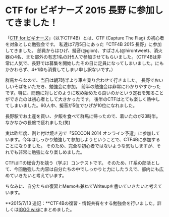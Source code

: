 # CTF for ビギナーズ 2015 長野 に参加してきました！

「[CTF for ビギナーズ](https://ctf4b.doorkeeper.jp/)」（以下CTF4B）とは、CTF (Capture The Flag) の初心者を対象とした勉強会です。
私達は7月5日にあった「CTF4B 2015 長野」に参加してきました。
部員からはひげ、擬音(@gion)、すぱさん(@hirontweet)、消火器の4名、また部外の有志1名の計5人で参加させてもらいました。（CTF4Bは非常に人気で、長野では募集を開始したその日に定員になってしまいました。にもかかわらず、4+1枠も消費してしまい申し訳ないです。）

群馬からなので、当日は朝7時半より車を乗り合わせて行きました。
長野でおいしいそばをいただき、勉強会に参加。
前半の勉強会は非常にわかりやすかったです。特に、問題に対しどのように攻め始めたら良いのかという定石を知ることができたのは初心者として大きかったです。
後半のCTFはとても楽しく熱中してしまいました。60人中、擬音が5位でひげが10位になれました。

長野駅でお土産を買い、夕飯を食べて群馬に帰ったので、着いたのが23時半。なかなかの長旅で疲れました(笑)

実は昨年度、割と付け焼き刃で「SECCON 2014 オンライン予選」に参加しています。今年はしっかり勉強して参加しようということで、CTF4Bに参加することになりました。
そのため、完全な初心者ではないような気もしますが、それでも非常に勉強になり楽しめました。

CTFはITの総合力を競う（学ぶ）コンテストです。 そのため、IT系の部活として、今回勉強した内容は自分たちの中でしっかりと力にしたうえで、部内にも広めていきたいと考えています。

ちなみに、自分たちの復習とMemoも兼ねてWriteupを書いていきたいと考えています。

**2015/7/13 追記：**CTF4Bの復習・情報共有をする勉強会を行いました。詳しくは[IGGG wiki](//www.iggg.org/wiki/?CTF4B%E3%81%BE%E3%81%A8%E3%82%81%E4%BC%9A)にまとめました。